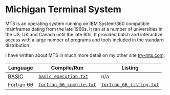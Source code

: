# Michigan Terminal System

MTS is an operating system running on IBM System/360 compatible
mainframes dating from the late 1960s. It ran at a number of universities
in the US, UK and Canada until the late 90s, It provided batch and
interactive access with a large number of programs and tools included
in the standard distribution.

I have written about MTS in much more detail on my other site
[try-mts.com](https://try-mts.com/).

| Language                          | Compile/Run                          | Listing                              |
|-----------------------------------|--------------------------------------|--------------------------------------|
| [BASIC](../../programs/BASIC/tpk_4th_ed.bas) | [`basic_execution.txt`](basic_execution.txt) | n/a | |
| [Fortran 66](<../../programs/Fortran 66/tpk.for>) | [`fortran_66_compile.txt`](fortran_66_compile.txt) | [`fortran_66_listing.txt`](fortran_66_listing.txt) | 

